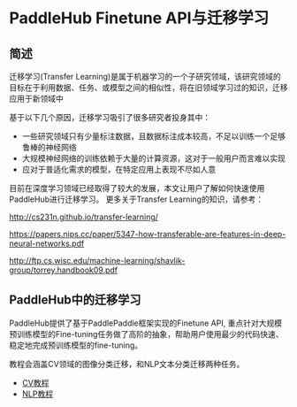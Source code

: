 # PaddleHub Finetune API与迁移学习

## 简述
迁移学习(Transfer Learning)是属于机器学习的一个子研究领域，该研究领域的目标在于利用数据、任务、或模型之间的相似性，将在旧领域学习过的知识，迁移应用于新领域中

基于以下几个原因，迁移学习吸引了很多研究者投身其中：

* 一些研究领域只有少量标注数据，且数据标注成本较高，不足以训练一个足够鲁棒的神经网络
* 大规模神经网络的训练依赖于大量的计算资源，这对于一般用户而言难以实现
* 应对于普适化需求的模型，在特定应用上表现不尽如人意

目前在深度学习领域已经取得了较大的发展，本文让用户了解如何快速使用PaddleHub进行迁移学习。 更多关于Transfer Learning的知识，请参考：

http://cs231n.github.io/transfer-learning/

https://papers.nips.cc/paper/5347-how-transferable-are-features-in-deep-neural-networks.pdf

http://ftp.cs.wisc.edu/machine-learning/shavlik-group/torrey.handbook09.pdf

## PaddleHub中的迁移学习

PaddleHub提供了基于PaddlePaddle框架实现的Finetune API, 重点针对大规模预训练模型的Fine-tuning任务做了高阶的抽象，帮助用户使用最少的代码快速、稳定地完成预训练模型的fine-tuning。

教程会涵盖CV领域的图像分类迁移，和NLP文本分类迁移两种任务。

* [CV教程](https://github.com/PaddlePaddle/PaddleHub/tree/release/v0.5.0/docs/turtorial/cv_tl_turtorial.md)
* [NLP教程](https://github.com/PaddlePaddle/PaddleHub/tree/release/v0.5.0/docs/turtorial/nlp_tl_turtorial.md)
